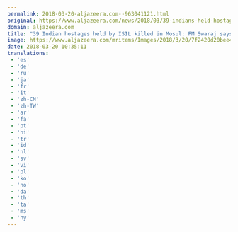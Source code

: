 ```yaml
---
permalink: 2018-03-20-aljazeera.com--963041121.html
original: https://www.aljazeera.com/news/2018/03/39-indians-held-hostage-isil-mosul-dead-fm-180320073448018.html
domain: aljazeera.com
title: "39 Indian hostages held by ISIL killed in Mosul: FM Swaraj says"
image: https://www.aljazeera.com/mritems/Images/2018/3/20/7f2420d20bee4549b9ff94c4f25024c7_18.jpg
date: 2018-03-20 10:35:11
translations: 
 - 'es'
 - 'de'
 - 'ru'
 - 'ja'
 - 'fr'
 - 'it'
 - 'zh-CN'
 - 'zh-TW'
 - 'ar'
 - 'fa'
 - 'pt'
 - 'hi'
 - 'tr'
 - 'id'
 - 'nl'
 - 'sv'
 - 'vi'
 - 'pl'
 - 'ko'
 - 'no'
 - 'da'
 - 'th'
 - 'ta'
 - 'ms'
 - 'hy'
---
```


